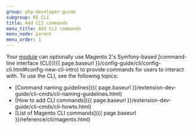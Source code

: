 ```yaml
---
group: php-developer-guide
subgroup: 65_CLI
title: Add CLI commands
menu_title: Add CLI commands
menu_node: parent
menu_order: 1
---
```


Your [module](https://glossary.magento.com/module) can optionally use Magento 2's Symfony-based [command-line interface (CLI)]({{ page.baseurl }}/config-guide/cli/config-cli.html#config-new-cli-intro) to provide commands for users to interact with. To use the CLI, see the following topics:

*  [Command naming guidelines]({{ page.baseurl }}/extension-dev-guide/cli-cmds/cli-naming-guidelines.html)
*  [How to add CLI commands]({{ page.baseurl }}/extension-dev-guide/cli-cmds/cli-howto.html)
*  [List of Magento CLI commands]({{ page.baseurl }}/reference/cli/magento.html)
